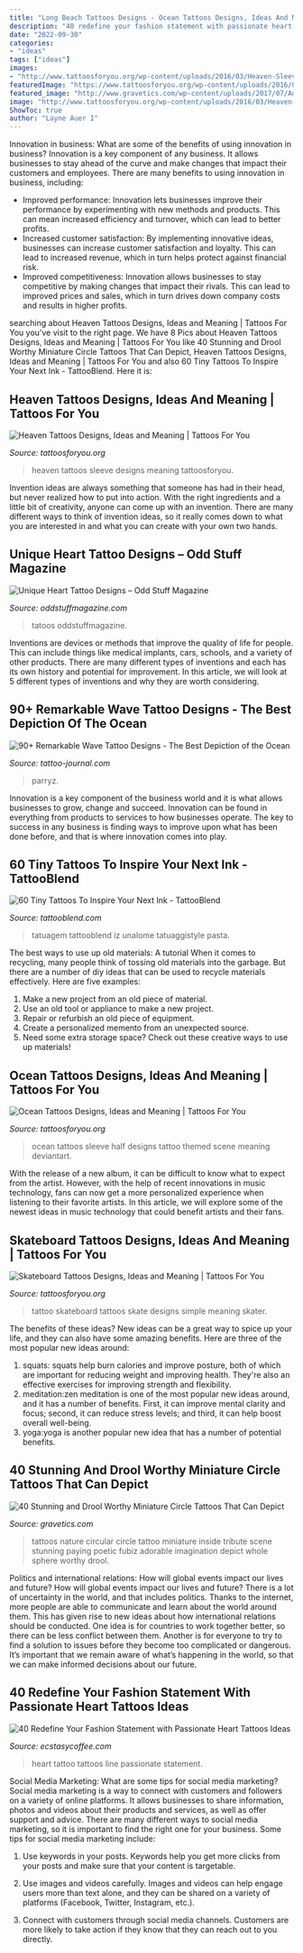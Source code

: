```yaml
---
title: "Long Beach Tattoos Designs - Ocean Tattoos Designs, Ideas And Meaning"
description: "40 redefine your fashion statement with passionate heart tattoos ideas"
date: "2022-09-30"
categories:
- "ideas"
tags: ["ideas"]
images:
- "http://www.tattoosforyou.org/wp-content/uploads/2016/03/Heaven-Sleeve-Tattoos.jpg"
featuredImage: "https://www.tattoosforyou.org/wp-content/uploads/2016/09/Skateboard-Tattoos-Simple.jpg"
featured_image: "http://www.gravetics.com/wp-content/uploads/2017/07/Adorable-Nature-Scene.jpg"
image: "http://www.tattoosforyou.org/wp-content/uploads/2016/03/Heaven-Sleeve-Tattoos.jpg"
ShowToc: true
author: "Layne Auer I"
---
```



Innovation in business: What are some of the benefits of using innovation in business?
Innovation is a key component of any business. It allows businesses to stay ahead of the curve and make changes that impact their customers and employees. There are many benefits to using innovation in business, including: 
- Improved performance: Innovation lets businesses improve their performance by experimenting with new methods and products. This can mean increased efficiency and turnover, which can lead to better profits. 
- Increased customer satisfaction: By implementing innovative ideas, businesses can increase customer satisfaction and loyalty. This can lead to increased revenue, which in turn helps protect against financial risk. 
- Improved competitiveness: Innovation allows businesses to stay competitive by making changes that impact their rivals. This can lead to improved prices and sales, which in turn drives down company costs and results in higher profits.

	

		
searching about Heaven Tattoos Designs, Ideas and Meaning | Tattoos For You you've visit to the right page. We have 8 Pics about Heaven Tattoos Designs, Ideas and Meaning | Tattoos For You like 40 Stunning and Drool Worthy Miniature Circle Tattoos That Can Depict, Heaven Tattoos Designs, Ideas and Meaning | Tattoos For You and also 60 Tiny Tattoos To Inspire Your Next Ink - TattooBlend. Here it is:
		
    
## Heaven Tattoos Designs, Ideas And Meaning | Tattoos For You

<img loading=lazy src="http://www.tattoosforyou.org/wp-content/uploads/2016/03/Heaven-Sleeve-Tattoos.jpg" onerror="this.onerror=null;this.src='https://tse2.mm.bing.net/th?id=OIP.tfs44CbTg1lUDZt2m5u7JgHaNq&amp;pid=15.1';" alt="Heaven Tattoos Designs, Ideas and Meaning | Tattoos For You">

_Source: tattoosforyou.org_

>heaven tattoos sleeve designs meaning tattoosforyou. 

	

Invention ideas are always something that someone has had in their head, but never realized how to put into action. With the right ingredients and a little bit of creativity, anyone can come up with an invention. There are many different ways to think of invention ideas, so it really comes down to what you are interested in and what you can create with your own two hands.

    
## Unique Heart Tattoo Designs – Odd Stuff Magazine

<img loading=lazy src="https://oddstuffmagazine.com/wp-content/uploads/2013/08/Heart-tattoo-designs-12.jpg" onerror="this.onerror=null;this.src='https://tse4.mm.bing.net/th?id=OIP.wNaxFdD9gBgPMP_rlwK2vgHaG7&amp;pid=15.1';" alt="Unique Heart Tattoo Designs – Odd Stuff Magazine">

_Source: oddstuffmagazine.com_

>tatoos oddstuffmagazine. 

	

Inventions are devices or methods that improve the quality of life for people. This can include things like medical implants, cars, schools, and a variety of other products. There are many different types of inventions and each has its own history and potential for improvement. In this article, we will look at 5 different types of inventions and why they are worth considering.

    
## 90+ Remarkable Wave Tattoo Designs - The Best Depiction Of The Ocean

<img loading=lazy src="https://tattoo-journal.com/wp-content/uploads/2016/09/wave-tattoo50-650x788.jpg" onerror="this.onerror=null;this.src='https://tse3.mm.bing.net/th?id=OIP.Q8RwSnYJNkJaJODHSwgf0AHaI-&amp;pid=15.1';" alt="90+ Remarkable Wave Tattoo Designs - The Best Depiction of the Ocean">

_Source: tattoo-journal.com_

>parryz. 

	

Innovation is a key component of the business world and it is what allows businesses to grow, change and succeed. Innovation can be found in everything from products to services to how businesses operate. The key to success in any business is finding ways to improve upon what has been done before, and that is where innovation comes into play.

    
## 60 Tiny Tattoos To Inspire Your Next Ink - TattooBlend

<img loading=lazy src="https://tattooblend.com/wp-content/uploads/2016/11/10-2.jpg" onerror="this.onerror=null;this.src='https://tse4.mm.bing.net/th?id=OIP.Fs3TYtG9sfpo2mOHIx2vTgHaH0&amp;pid=15.1';" alt="60 Tiny Tattoos To Inspire Your Next Ink - TattooBlend">

_Source: tattooblend.com_

>tatuagem tattooblend iz unalome tatuaggistyle pasta. 

	

The best ways to use up old materials: A tutorial
When it comes to recycling, many people think of tossing old materials into the garbage. But there are a number of diy ideas that can be used to recycle materials effectively. Here are five examples:
1. Make a new project from an old piece of material.
2. Use an old tool or appliance to make a new project.
3. Repair or refurbish an old piece of equipment. 
4. Create a personalized memento from an unexpected source.
5. Need some extra storage space? Check out these creative ways to use up materials!

    
## Ocean Tattoos Designs, Ideas And Meaning | Tattoos For You

<img loading=lazy src="http://www.tattoosforyou.org/wp-content/uploads/2017/11/Ocean-Themed-Tattoos.jpg" onerror="this.onerror=null;this.src='https://tse3.mm.bing.net/th?id=OIP.obKDfeWMe8juY2RjgMaSMQHaJ4&amp;pid=15.1';" alt="Ocean Tattoos Designs, Ideas and Meaning | Tattoos For You">

_Source: tattoosforyou.org_

>ocean tattoos sleeve half designs tattoo themed scene meaning deviantart. 

	

With the release of a new album, it can be difficult to know what to expect from the artist. However, with the help of recent innovations in music technology, fans can now get a more personalized experience when listening to their favorite artists. In this article, we will explore some of the newest ideas in music technology that could benefit artists and their fans.

    
## Skateboard Tattoos Designs, Ideas And Meaning | Tattoos For You

<img loading=lazy src="https://www.tattoosforyou.org/wp-content/uploads/2016/09/Skateboard-Tattoos-Simple.jpg" onerror="this.onerror=null;this.src='https://tse3.mm.bing.net/th?id=OIP.JrWbf-LhkJh-luc6tZkWjAHaJ3&amp;pid=15.1';" alt="Skateboard Tattoos Designs, Ideas and Meaning | Tattoos For You">

_Source: tattoosforyou.org_

>tattoo skateboard tattoos skate designs simple meaning skater. 

	

The benefits of these ideas?
New ideas can be a great way to spice up your life, and they can also have some amazing benefits. Here are three of the most popular new ideas around: 
1. squats: squats help burn calories and improve posture, both of which are important for reducing weight and improving health. They're also an effective exercises for improving strength and flexibility. 
2. meditation:zen meditation is one of the most popular new ideas around, and it has a number of benefits. First, it can improve mental clarity and focus; second, it can reduce stress levels; and third, it can help boost overall well-being. 
3. yoga:yoga is another popular new idea that has a number of potential benefits.

    
## 40 Stunning And Drool Worthy Miniature Circle Tattoos That Can Depict

<img loading=lazy src="http://www.gravetics.com/wp-content/uploads/2017/07/Adorable-Nature-Scene.jpg" onerror="this.onerror=null;this.src='https://tse3.mm.bing.net/th?id=OIP.BcKd5UVBwvdz28U0J659JgHaJS&amp;pid=15.1';" alt="40 Stunning and Drool Worthy Miniature Circle Tattoos That Can Depict">

_Source: gravetics.com_

>tattoos nature circular circle tattoo miniature inside tribute scene stunning paying poetic fubiz adorable imagination depict whole sphere worthy drool. 

	

Politics and international relations: How will global events impact our lives and future?
How will global events impact our lives and future? There is a lot of uncertainty in the world, and that includes politics. Thanks to the internet, more people are able to communicate and learn about the world around them. This has given rise to new ideas about how international relations should be conducted. 
One idea is for countries to work together better, so there can be less conflict between them. Another is for everyone to try to find a solution to issues before they become too complicated or dangerous. It’s important that we remain aware of what’s happening in the world, so that we can make informed decisions about our future.

    
## 40 Redefine Your Fashion Statement With Passionate Heart Tattoos Ideas

<img loading=lazy src="https://i2.wp.com/www.ecstasycoffee.com/wp-content/uploads/2017/04/tattoo-heart-hearttattoos-line.jpg?resize=750%2C750" onerror="this.onerror=null;this.src='https://tse3.mm.bing.net/th?id=OIP.z_s_m6Sfw479f77zQeOggQHaHa&amp;pid=15.1';" alt="40 Redefine Your Fashion Statement with Passionate Heart Tattoos Ideas">

_Source: ecstasycoffee.com_

>heart tattoo tattoos line passionate statement. 

	

Social Media Marketing: What are some tips for social media marketing?
Social media marketing is a way to connect with customers and followers on a variety of online platforms. It allows businesses to share information, photos and videos about their products and services, as well as offer support and advice. There are many different ways to social media marketing, so it is important to find the right one for your business. Some tips for social media marketing include:
1. Use keywords in your posts. Keywords help you get more clicks from your posts and make sure that your content is targetable.

2. Use images and videos carefully. Images and videos can help engage users more than text alone, and they can be shared on a variety of platforms (Facebook, Twitter, Instagram, etc.).

3. Connect with customers through social media channels. Customers are more likely to take action if they know that they can reach out to you directly.

